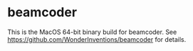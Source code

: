 # beamcoder

This is the MacOS 64-bit binary build for beamcoder.
See https://github.com/WonderInventions/beamcoder for details.

